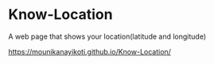 # Know-Location
A web page that shows your location(latitude and longitude)


https://mounikanayikoti.github.io/Know-Location/
